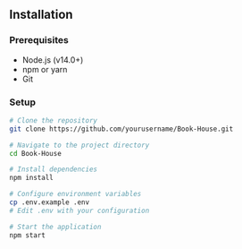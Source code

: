 ## Installation

### Prerequisites
- Node.js (v14.0+)
- npm or yarn
- Git

### Setup
```bash
# Clone the repository
git clone https://github.com/yourusername/Book-House.git

# Navigate to the project directory
cd Book-House

# Install dependencies
npm install

# Configure environment variables
cp .env.example .env
# Edit .env with your configuration

# Start the application
npm start
```
